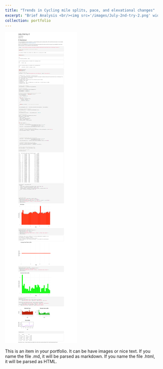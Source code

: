 ```yaml
---
title: "Trends in Cycling mile splits, pace, and elevational changes"
excerpt: "Brief Analysis <br/><img src='/images/July-2nd-try-2.png' width='925' height='500'>"
collection: portfolio
---
```


![Visual displaying batted ball expected wOBA on piches inside vs. outside and where they should be hit](/images/July-2nd-try-2.png)



This is an item in your portfolio. It can be have images or nice text. If you name the file .md, it will be parsed as markdown. If you name the file .html, it will be parsed as HTML. 
